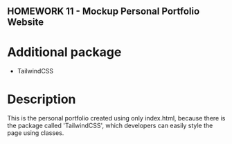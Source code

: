 ## HOMEWORK 11 - Mockup Personal Portfolio Website

# Additional package
- TailwindCSS

# Description
This is the personal portfolio created using only index.html, because there is the package called 'TailwindCSS', which developers can easily style the page using classes.

